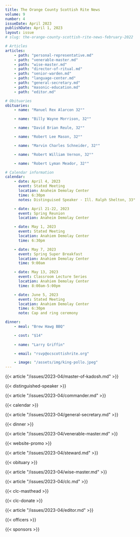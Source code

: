 ```yaml
---
title: The Orange County Scottish Rite News
volume: 9
number: 4
issueDate: April 2023
publishDate: April 1, 2023
layout: issue
# slug: the-orange-county-scottish-rite-news-february-2022

# Articles
articles:
    - path: "personal-representative.md"
    - path: "venerable-master.md"
    - path: "wise-master.md"
    - path: "director-of-ritual.md"
    - path: "senior-warden.md"
    - path: "language-center.md"
    - path: "general-secretary.md"
    - path: "masonic-education.md"
    - path: "editor.md"

# Obituaries
obituaries:
    - name: "Manuel Rex Alarcon 32°"

    - name: "Billy Wayne Morrison, 32°"

    - name: "David Brian Reule, 32°"

    - name: "Robert Lee Mason, 32°"

    - name: "Marvin Charles Schneider, 32°"

    - name: "Robert William Vernon, 32°"

    - name: "Robert Lyman Meador, 32°"

# Calendar information
calendar:
    - date: April 4, 2023
      event: Stated Meeting
      location: Anaheim Demolay Center
      time: 6:30pm
      notes: Distinguised Speaker - Ill. Ralph Shelton, 33°

    - date: April 21-22, 2023
      event: Spring Reunion
      location: Anaheim Demolay Center

    - date: May 1, 2023
      event: Stated Meeting
      location: Anahiem Demolay Center
      time: 6:30pm

    - date: May 7, 2023
      event: Spring Super Breakfast
      location: Anahiem Demolay Center
      time: 9:00am

    - date: May 13, 2023
      event: Classroom Lecture Series
      location: Anahiem Demolay Center
      time: 8:00am-5:00pm

    - date: June 5, 2023
      event: Stated Meeting
      location: Anahiem Demolay Center
      time: 6:30pm
      note: Cap and ring ceremony

dinner:
    - meal: "Brew Hawg BBQ"

    - cost: "$14"
  
    - name: "Larry Griffin"

    - email: "rsvp@ocscottishrite.org"

    - image: "/assets/img/king-pollo.jpeg"
---
```


<!-- {{< article "/issues/2023-04/pr.md" >}} -->
{{< article "/issues/2023-04/master-of-kadosh.md" >}}

{{< distinguished-speaker >}}

{{< article "/issues/2023-04/commander.md" >}}

{{< calendar >}}

{{< article "/issues/2023-04/general-secretary.md" >}}

{{< dinner >}}

{{< article "/issues/2023-04/venerable-master.md" >}}

{{< website-promo >}}

<!-- {{< article "/issues/2023-04/senior-warden.md" >}} -->

{{< article "/issues/2023-04/steward.md" >}}

{{< obituary >}}

{{< article "/issues/2023-04/wise-master.md" >}}

{{< article "/issues/2023-04/clc.md" >}}

{{< clc-masthead >}}

{{< clc-donate >}}

{{< article "/issues/2023-04/editor.md" >}}

{{< officers >}}

{{< sponsors >}}




